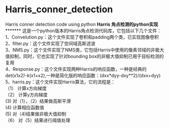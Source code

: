 # Harris_conner_detection
Harris conner detection code using python
********************************************Harris 角点检测的python实现***************************************************
这是一个python版本的Harris角点检测代码库，它包括以下几个文件：  
1、Convelution.py：这个文件实现了卷积和padding两个类，已实现图像卷积  
2、filter.py：这个文件实现了空间域高斯滤波  
3、NMS.py：这个文件实现了NMS类，它包括Harris中使用的像素邻域的非极大值抑制，同时，它也实现了针对bounding box的非极大值抑制已用于目标检测的复用  
4、Response.py：这个文件实现两种Harris的响应函数，一种是经典的det(x1*x2)-k*(x1+x2),一种是简化版的响应函数：(dxx*dyy-dxy**2)/(dxx+dyy)  
5、harris.py：这个文件实现Harris算法，它的流程是：  
              （1） 计算x方向梯度   
              （2） 计算y方向梯度    
                (3)  对（1），（2）结果做高斯平滑  
                (4)  计算相应函数值   
                (5)  对（4)结果做非极大值抑制  
              （6）  对（5）结果进行阈值处理  
